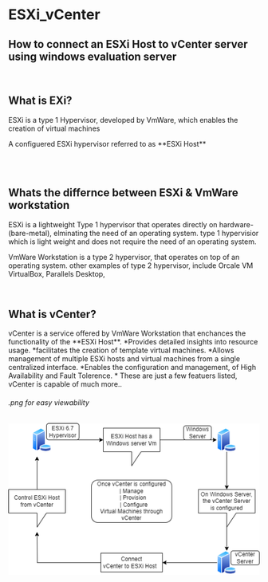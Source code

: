 # ESXi_vCenter

<h2> How to connect an ESXi Host to vCenter server using windows evaluation server  </h2>
<br>
<h2> What is EXi? </h2>
<p>ESXi is a type 1 Hypervisor, developed by VmWare, which enables the creation of virtual machines </p>
<p>A configuered ESXi hypervisor referred to as **ESXi Host** </p>
<br>
<br>
<h2> Whats the differnce between ESXi & VmWare workstation</h2>
<p>ESXi is a lightweight Type 1 hypervisor that operates directly on hardware-(bare-metal), elminating the need of an operating system. type 1 hypervisior which is light weight and does not require the need of an operating system.</p>
<p>VmWare Workstation is a type 2 hypervisor, that operates on top of an operating system. other examples of type 2 hypervisor, include Orcale VM VirtualBox,  Parallels Desktop, </p>
<br>
<h2> What is vCenter?</h2>
<p>vCenter is a service offered by VmWare Workstation that enchances the functionality of the **ESXi Host**.
*Provides detailed insights into resource usage.
*facilitates the creation of template virtual machines.
*Allows management of multiple ESXi hosts and virtual machines from a single centralized interface.
*Enables the configuration and management, of High Availability and Fault Tolerence.
* These are just a few featuers listed, vCenter is capable of much more..
</p>

<h6> .png for easy viewability </h6>


![Alt text](https://github.com/FazeNCode/ESXi_vCenter/blob/main/ESXi_vCenter_drawio.png)


